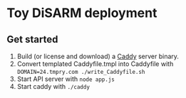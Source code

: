 # Toy DiSARM deployment

## Get started

1. Build (or license and download) a [Caddy](https://caddyserver.com) server binary.
2. Convert templated Caddyfile.tmpl into Caddyfile with `DOMAIN=24.tmpry.com ./write_Caddyfile.sh`
3. Start API server with `node app.js`
4. Start caddy with `./caddy`
